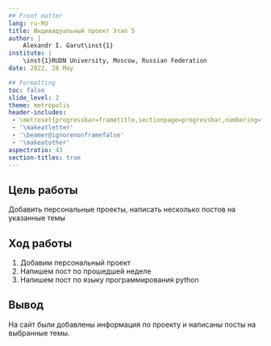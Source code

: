 ```yaml
---
## Front matter
lang: ru-RU
title: Индивидуальный проект Этап 5
author: |
	Alexandr I. Garut\inst{1}
institute: |
	\inst{1}RUDN University, Moscow, Russian Federation
date: 2022, 28 May

## Formatting
toc: false
slide_level: 2
theme: metropolis
header-includes: 
 - \metroset{progressbar=frametitle,sectionpage=progressbar,numbering=fraction}
 - '\makeatletter'
 - '\beamer@ignorenonframefalse'
 - '\makeatother'
aspectratio: 43
section-titles: true
---
```


## Цель работы

Добавить персональные проекты, написать несколько постов на указанные темы

## Ход работы

1. Добавим персональный проект
2. Напишем пост по прошедшей неделе
3. Напишем пост по языку программирования python

## Вывод

На сайт были добавлены информация по проекту и написаны посты на выбранные темы.